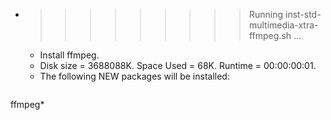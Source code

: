 * >>>>>>>>> Running inst-std-multimedia-xtra-ffmpeg.sh ...
  * Install ffmpeg.
  * Disk size = 3688088K. Space Used = 68K. Runtime = 00:00:00:01.
  * The following NEW packages will be installed:
  ```bash
ffmpeg*
  ```
